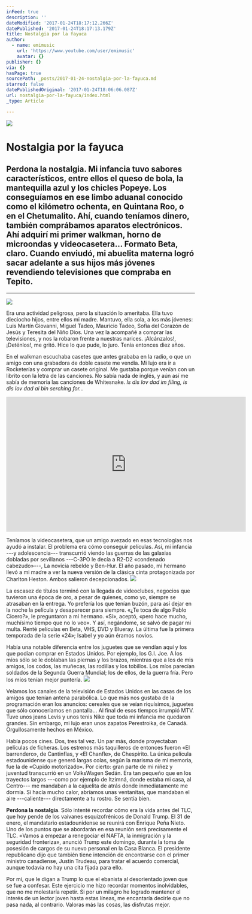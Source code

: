 ```yaml
---
inFeed: true
description: ''
dateModified: '2017-01-24T18:17:12.266Z'
datePublished: '2017-01-24T18:17:13.179Z'
title: Nostalgia por la fayuca
author:
  - name: emimusic
    url: 'https://www.youtube.com/user/emimusic'
    avatar: {}
publisher: {}
via: {}
hasPage: true
sourcePath: _posts/2017-01-24-nostalgia-por-la-fayuca.md
starred: false
datePublishedOriginal: '2017-01-24T18:06:06.087Z'
url: nostalgia-por-la-fayuca/index.html
_type: Article

---
```

![](https://the-grid-user-content.s3-us-west-2.amazonaws.com/b9791a6e-790f-4d70-ac19-9699caad291a.gif)

# Nostalgia por la fayuca

## Perdona la nostalgia. Mi infancia tuvo sabores característicos, entre ellos el queso de bola, la mantequilla azul y los chicles Popeye. Los conseguíamos en ese limbo aduanal conocido como el kilómetro ochenta, en Quintana Roo, o en el Chetumalito. Ahí, cuando teníamos dinero, también comprábamos aparatos electrónicos. Ahí adquirí mi primer walkman, horno de microondas y videocasetera... Formato Beta, claro. Cuando enviudó, mi abuelita materna logró sacar adelante a sus hijos más jóvenes revendiendo televisiones que compraba en Tepito.

---

![](https://the-grid-user-content.s3-us-west-2.amazonaws.com/9d144a1f-46ad-4d8d-8e3e-fd95a77ab331.jpg)

Era una actividad peligrosa, pero la situación lo ameritaba. Ella tuvo dieciocho hijos, entre ellos mi madre. Mantuvo, ella sola, a los más jóvenes: Luis Martín Giovanni, Miguel Tadeo, Mauricio Tadeo, Sofía del Corazón de Jesús y Teresita del Niño Dios. Una vez la acompañé a comprar las televisiones, y nos la robaron frente a nuestras narices. ¡Alcánzalos!, ¡Deténlos!, me gritó. Hice lo que pude, lo juro. Tenía entonces diez años.

En el walkman escuchaba casetes que antes grababa en la radio, o que un amigo con una grabadora de doble casete me vendía. Mi lujo era ir a Rocketerías y comprar un casete original. Me gustaba porque venían con un librito con la letra de las canciones. No sabía nada de inglés, y aún así me sabía de memoria las canciones de Whitesnake. _Is dis lov dad im filing, is dis lov dad ai bin serching for..._

<iframe src="https://cdn.embedly.com/widgets/media.html?src=https%3A%2F%2Fwww.youtube.com%2Fembed%2FGOJk0HW_hJw%3Ffeature%3Doembed&amp;url=http%3A%2F%2Fwww.youtube.com%2Fwatch%3Fv%3DGOJk0HW_hJw&amp;image=https%3A%2F%2Fi.ytimg.com%2Fvi%2FGOJk0HW_hJw%2Fhqdefault.jpg&amp;key=b7d04c9b404c499eba89ee7072e1c4f7&amp;type=text%2Fhtml&amp;schema=youtube" width="640" height="360" scrolling="no" frameborder="0" allowfullscreen="" style=""></iframe>

Teníamos la videocasetera, que un amigo avezado en esas tecnologías nos ayudó a instalar. El problema era cómo conseguir películas. Así, mi infancia ---y adolescencia--- transcurrió viendo las guerras de las galaxias dobladas por sevillanos ---C-3PO le decía a R2-D2 «condenado cabezudo»---, La novicia rebelde y Ben-Hur. El año pasado, mi hermano llevó a mi madre a ver la nueva versión de la clásica cinta protagonizada por Charlton Heston. Ambos salieron decepcionados.
![](https://the-grid-user-content.s3-us-west-2.amazonaws.com/62e2b272-2e19-40c4-a259-8a01026b9a97.jpg)

La escasez de títulos terminó con la llegada de videoclubes, negocios que tuvieron una época de oro, a pesar de quienes, como yo, siempre se atrasaban en la entrega. Yo prefería los que tenían buzón, para así dejar en la noche la película y desaparecer para siempre. «¿Te toca de algo Pablo Cicero?», le preguntaron a mi hermano. «Sí», aceptó, «pero hace mucho, muchísimo tiempo que no lo veo». Y así, negándome, se salvó de pagar mi multa. Renté películas en Beta, VHS, DVD y Blueray. La última fue la primera temporada de la serie «24»; Isabel y yo aún éramos novios.

Había una notable diferencia entre los juguetes que se vendían aquí y los que podían comprar en Estados Unidos. Por ejemplo, los G.I. Joe. A los míos sólo se le doblaban las piernas y los brazos, mientras que a los de mis amigos, los codos, las muñecas, las rodillas y los tobillos. Los míos parecían soldados de la Segunda Guerra Mundial; los de ellos, de la guerra fría. Pero los míos tenían mejor puntería.
![](https://the-grid-user-content.s3-us-west-2.amazonaws.com/84ddd3e2-be5b-4cc1-b61d-16017cc25f88.jpg)

Veíamos los canales de la televisión de Estados Unidos en las casas de los amigos que tenían antena parabólica. Lo que más nos gustaba de la programación eran los anuncios: cereales que se veían riquísimos, juguetes que sólo conoceríamos en pantalla... Al final de esos tiempos irrumpió MTV. Tuve unos jeans Levis y unos tenis Nike que toda mi infancia me quedaron grandes. Sin embargo, mi lujo eran unos zapatos Perestroika, de Canadá. Orgullosamente hechos en México.

Había pocos cines. Dos, tres tal vez. Un par más, donde proyectaban películas de ficheras. Los estrenos más taquilleros de entonces fueron «El barrendero», de Cantinflas, y «El Chanfle», de Chespirito. La única película estadounidense que generó largas colas, según la marisma de mi memoria, fue la de «Cupido motorizado». Por cierto: gran parte de mi niñez y juventud transcurrió en un VolksWagen Sedán. Era tan pequeño que en los trayectos largos ---como por ejemplo de Itzimná, donde estaba mi casa, al Centro--- me mandaban a la cajuelita de atrás donde inmediatamente me dormía. Si hacía mucho calor, abríamos unas ventanitas, que mandaban el aire ---caliente--- directamente a tu rostro. Se sentía bien.

**Perdona la nostalgia**. Sólo intenté recordar cómo era la vida antes del TLC, que hoy pende de los vaivanes esquizofrénicos de Donald Trump. El 31 de enero, el mandatario estadounidense se reunirá con Enrique Peña Nieto. Uno de los puntos que se abordarán en esa reunión será precisamente el TLC. «Vamos a empezar a renegociar el NAFTA, la inmigración y la seguridad fronteriza», anunció Trump este domingo, durante la toma de posesión de cargos de su nuevo personal en la Casa Blanca. El presidente republicano dijo que también tiene intención de encontrarse con el primer ministro canadiense, Justin Trudeau, para tratar el acuerdo comercial, aunque todavía no hay una cita fijada para ello.

Por mí, que le digan a Trump lo que el ebanista al desorientado joven que se fue a confesar. Este ejercicio me hizo recordar momentos inolvidables, que no me molestaría repetir. Si por un milagro he logrado mantener el interés de un lector joven hasta estas líneas, me encantaría decirle que no pasa nada, al contrario. Valoras más las cosas, las disfrutas mejor.